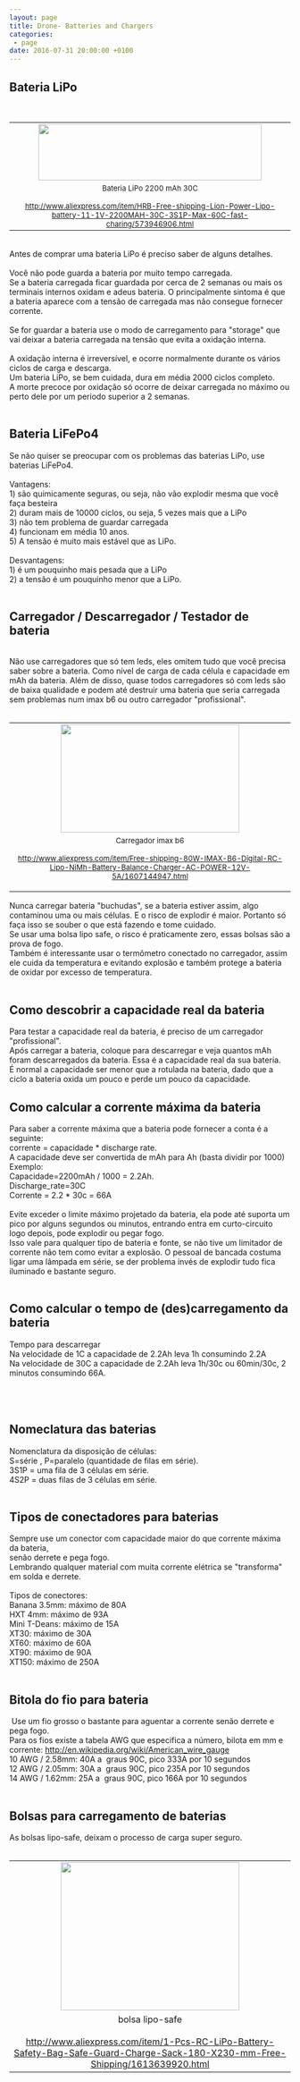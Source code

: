 ```yaml
---
layout: page
title: Drone- Batteries and Chargers
categories:
 - page
date: 2016-07-31 20:00:00 +0100
---
```


<div dir="ltr" trbidi="on">
<h2>
Bateria LiPo</h2>
<br/>
<table align="center" cellpadding="0" cellspacing="0" class="tr-caption-container" style="margin-left: auto; margin-right: auto; text-align: center;"><tbody>
<tr><td><a href="http://1.bp.blogspot.com/-J_PzzvdrD6E/VEmqnm7AcjI/AAAAAAAAtdI/e6fZc06aXZU/s1600/bateria-hrb-2200.png" imageanchor="1" style="margin-left: auto; margin-right: auto;"><img border="0" height="101" src="https://1.bp.blogspot.com/-J_PzzvdrD6E/VEmqnm7AcjI/AAAAAAAAtdI/e6fZc06aXZU/s1600/bateria-hrb-2200.png" width="400"/></a></td></tr>
<tr><td class="tr-caption" style="font-size: 13px;">Bateria LiPo 2200 mAh 30C<br/>
<br/>
<a href="http://www.aliexpress.com/item/HRB-Free-shipping-Lion-Power-Lipo-battery-11-1V-2200MAH-30C-3S1P-Max-60C-fast-charing/573946906.html">http://www.aliexpress.com/item/HRB-Free-shipping-Lion-Power-Lipo-battery-11-1V-2200MAH-30C-3S1P-Max-60C-fast-charing/573946906.html</a></td></tr>
</tbody></table>
<br/>
Antes de comprar uma bateria LiPo é preciso saber de alguns detalhes.<br/>
<br/>
Você não pode guarda a bateria por muito tempo carregada.<br/>
Se a bateria carregada ficar guardada por cerca de 2 semanas ou mais os terminais internos oxidam e adeus bateria. O principalmente sintoma é que a bateria aparece com a tensão de carregada mas não consegue fornecer corrente.<br/>
<br/>
Se for guardar a bateria use o modo de carregamento para "storage" que vai deixar a bateria carregada na tensão que evita a oxidação interna.<br/>
<br/>
A oxidação interna é irreversível, e ocorre normalmente durante os vários ciclos de carga e descarga.<br/>
Um bateria LiPo, se bem cuidada, dura em média 2000 ciclos completo.<br/>
A morte precoce por oxidação só ocorre de deixar carregada no máximo ou perto dele por um período superior a 2 semanas.<br/>
<br/>
<h2>
Bateria LiFePo4</h2>
Se não quiser se preocupar com os problemas das baterias LiPo, use baterias LiFePo4.<br/>
<br/>
Vantagens:<br/>
1) são quimicamente seguras, ou seja, não vão explodir mesma que você faça besteira<br/>
2) duram mais de 10000 ciclos, ou seja, 5 vezes mais que a LiPo<br/>
3) não tem problema de guardar carregada<br/>
4) funcionam em média 10 anos.<br/>
5) A tensão é muito mais estável que as LiPo.<br/>
<br/>
Desvantagens:<br/>
1) é um pouquinho mais pesada que a LiPo<br/>
2) a tensão é um pouquinho menor que a LiPo.<br/>
<br/>
<h2>
Carregador / Descarregador / Testador de bateria</h2>
<br/>
Não use carregadores que só tem leds, eles omitem tudo que você precisa saber sobre a bateria. Como nível de carga de cada célula e capacidade em mAh da bateria. Além de disso, quase todos carregadores só com leds são de baixa qualidade e podem até destruir uma bateria que seria carregada sem problemas num imax b6 ou outro carregador "profissional".<br/>
<div>
<br/></div>
<table align="center" cellpadding="0" cellspacing="0" class="tr-caption-container" style="margin-left: auto; margin-right: auto; text-align: center;"><tbody>
<tr><td><a href="http://2.bp.blogspot.com/-u9Fj_BZj3t4/VEmqtFeoVGI/AAAAAAAAtdQ/QNXYnJWTpyY/s1600/carregador-imax-b6.png" imageanchor="1" style="margin-left: auto; margin-right: auto;"><img border="0" height="194" src="https://2.bp.blogspot.com/-u9Fj_BZj3t4/VEmqtFeoVGI/AAAAAAAAtdQ/QNXYnJWTpyY/s1600/carregador-imax-b6.png" width="320"/></a></td></tr>
<tr><td class="tr-caption" style="font-size: 13px;">Carregador imax b6<br/>
<br/>
<a href="http://www.aliexpress.com/item/Free-shipping-80W-IMAX-B6-Digital-RC-Lipo-NiMh-Battery-Balance-Charger-AC-POWER-12V-5A/1607144947.html">http://www.aliexpress.com/item/Free-shipping-80W-IMAX-B6-Digital-RC-Lipo-NiMh-Battery-Balance-Charger-AC-POWER-12V-5A/1607144947.html</a><br/>
<div>
<br/></div>
</td></tr>
</tbody></table>
Nunca carregar bateria "buchudas", se a bateria estiver assim, algo contaminou uma ou mais células. E o risco de explodir é maior. Portanto só faça isso se souber o que está fazendo e tome cuidado.<br/>
Se usar uma bolsa lipo safe, o risco é praticamente zero, essas bolsas são a prova de fogo.<br/>
Também é interessante usar o termômetro conectado no carregador, assim ele cuida da temperatura e evitando explosão e também protege a bateria de oxidar por excesso de temperatura.<br/>
<br/>
<h2>
Como descobrir a capacidade real da bateria</h2>
Para testar a capacidade real da bateria, é preciso de um carregador "profissional". <br/>
Após carregar a bateria, coloque para descarregar e veja quantos mAh foram descarregados da bateria. Essa é a capacidade real da sua bateria. <br/>
É normal a capacidade ser menor que a rotulada na bateria, dado que a ciclo a bateria oxida um pouco e perde um pouco da capacidade.<br/>
<h2>
Como calcular a corrente máxima da bateria</h2>
Para saber a corrente máxima que a bateria pode fornecer a conta é a seguinte:<br/>
corrente = capacidade * discharge rate.<br/>
A capacidade deve ser convertida de mAh para Ah (basta dividir por 1000)<br/>
Exemplo:<br/>
Capacidade=2200mAh / 1000 = 2.2Ah.<br/>
Discharge_rate=30C<br/>
Corrente = 2.2 * 30c = 66A<br/>
<br/>
Evite exceder o limite máximo projetado da bateria, ela pode até suporta um pico por alguns segundos ou minutos, entrando entra em curto-circuito logo depois, pode explodir ou pegar fogo.<br/>
Isso vale para qualquer tipo de bateria e fonte, se não tive um limitador de corrente não tem como evitar a explosão. O pessoal de bancada costuma ligar uma lâmpada em série, se der problema invés de explodir tudo fica iluminado e bastante seguro.<br/>
<br/>
<h2>
Como calcular o tempo de (des)carregamento da bateria</h2>
Tempo para descarregar<br/>
Na velocidade de 1C a capacidade de 2.2Ah leva 1h consumindo 2.2A<br/>
Na velocidade de 30C a capacidade de 2.2Ah leva 1h/30c ou 60min/30c, 2 minutos consumindo 66A.<br/>
<br/>
<br/>
<br/>
<h2>
Nomeclatura das baterias</h2>
Nomenclatura da disposição de células:<br/>
S=série , P=paralelo (quantidade de filas em série).<br/>
3S1P = uma fila de 3 células em série.<br/>
4S2P = duas filas de 3 células em série.<br/>
<br/>
<h2>
Tipos de conectadores para baterias</h2>
Sempre use um conector com capacidade maior do que corrente máxima da bateria,<br/>
senão derrete e pega fogo.<br/>
Lembrando qualquer material com muita corrente elétrica se "transforma" em solda e derrete.<br/>
<br/>
Tipos de conectores:<br/>
Banana 3.5mm: máximo de 80A<br/>
HXT 4mm: máximo de 93A<br/>
Mini T-Deans: máximo de 15A<br/>
XT30: máximo de 30A<br/>
XT60: máximo de 60A<br/>
<div>
XT90: máximo de 90A</div>
<div>
XT150: máximo de 250A</div>
<br/>
<h2>
Bitola do fio para bateria</h2>
&nbsp;Use um fio grosso o bastante para aguentar a corrente senão derrete e pega fogo.<br/>
Para os fios existe a tabela AWG que especifica a número, bilota em mm e corrente: <a href="http://en.wikipedia.org/wiki/American_wire_gauge">http://en.wikipedia.org/wiki/American_wire_gauge</a><br/>
10 AWG / 2.58mm: 40A a &nbsp;graus 90C, pico 333A por 10 segundos<br/>
12 AWG / 2.05mm: 30A a &nbsp;graus 90C, pico 235A por 10 segundos<br/>
14 AWG / 1.62mm: 25A a &nbsp;graus 90C, pico 166A por 10 segundos<br/>
<br/>
<h2>
Bolsas para carregamento de baterias</h2>
As bolsas lipo-safe, deixam o processo de carga super seguro.<br/>
<br/>
<table align="center" cellpadding="0" cellspacing="0" class="tr-caption-container" style="margin-left: auto; margin-right: auto; text-align: center;"><tbody>
<tr><td style="text-align: center;"><a href="http://3.bp.blogspot.com/-TQKOXWIULUs/VEmqxTBxulI/AAAAAAAAtdY/Mrj8TdHVsuA/s1600/bag-lipo-safe.png" imageanchor="1" style="margin-left: auto; margin-right: auto;"><img border="0" height="265" src="https://3.bp.blogspot.com/-TQKOXWIULUs/VEmqxTBxulI/AAAAAAAAtdY/Mrj8TdHVsuA/s1600/bag-lipo-safe.png" width="320"/></a></td></tr>
<tr><td class="tr-caption" style="text-align: center;">bolsa lipo-safe<br/>
<br/>
<a href="http://www.aliexpress.com/item/1-Pcs-RC-LiPo-Battery-Safety-Bag-Safe-Guard-Charge-Sack-180-X230-mm-Free-Shipping/1613639920.html">http://www.aliexpress.com/item/1-Pcs-RC-LiPo-Battery-Safety-Bag-Safe-Guard-Charge-Sack-180-X230-mm-Free-Shipping/1613639920.html</a></td></tr>
</tbody></table>
<br/>
<br/></div>
